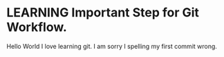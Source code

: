 # LEARNING Important Step for Git Workflow.

Hello World I love learning git. 
I am sorry I spelling my first commit wrong. 
